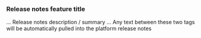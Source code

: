 <!--- IMPORTANT: Please attach or create an issue submitting a Pull Request. -->

<!--start_release_notes-->
### Release notes feature title
... Release notes description / summary
... Any text between these two tags will be automatically pulled into the platform release notes
<!--end_release_notes-->

